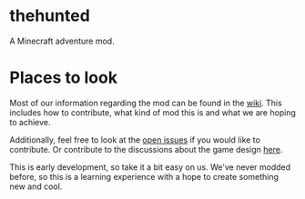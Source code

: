 # thehunted
A Minecraft adventure mod.

# Places to look
Most of our information regarding the mod can be found in the [wiki](https://github.com/GrandpaRobot/thehunted/wiki). This includes how to contribute, what kind of mod this is and what we are hoping to achieve.   

Additionally, feel free to look at the [open issues](https://github.com/GrandpaRobot/thehunted/issues) if you would like to contribute. Or contribute to the discussions about the game design [here](https://github.com/GrandpaRobot/thehunted/discussions).

This is early development, so take it a bit easy on us. We've never modded before, so this is a learning experience with a hope to create something new and cool.

